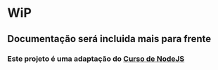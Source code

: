 # WiP

## Documentação será incluida mais para frente

### Este projeto é uma adaptação do <a href="https://www.youtube.com/playlist?list=PLJ_KhUnlXUPtbtLwaxxUxHqvcNQndmI4B"> Curso de NodeJS</a>